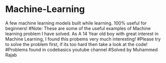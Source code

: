 # Machine-Learning
A few machine learning models built while learning. 100% useful for beginners!
#Note:
These are some of the useful examples of Machine learning problem I have solved.
As A 14 Year old boy with great interest in Machine Learning, I found this probems very much interesting!
#Please try to solve the problem first, if its  too hard then take a look at the code!
#Problems found in codebasics youtube channel
#Solved by Muhammed Rajab
